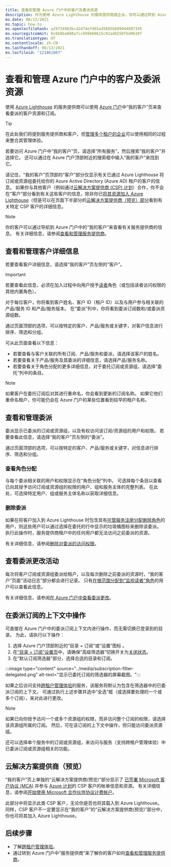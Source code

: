 ```yaml
---
title: 查看和管理 Azure 门户中的客户及委派资源
description: 作为使用 Azure Lighthouse 的服务提供商或企业，你可以通过转到 Azure 门户中的“我的客户”，查看所有委派的资源和订阅。
ms.date: 08/12/2021
ms.topic: how-to
ms.openlocfilehash: a29f34983bc42d74efd65a45605bb99944897345
ms.sourcegitcommit: 6c6b8ba688a7cc699b68615c92adb550fbd0610f
ms.translationtype: HT
ms.contentlocale: zh-CN
ms.lasthandoff: 08/13/2021
ms.locfileid: "121861007"
---
```

# <a name="view-and-manage-customers-and-delegated-resources-in-the-azure-portal"></a>查看和管理 Azure 门户中的客户及委派资源

使用 [Azure Lighthouse](../overview.md) 的服务提供商可以使用 [Azure 门户](https://portal.azure.com)中“我的客户”页来查看委派的客户资源和订阅。

> [!TIP]
> 在此处我们将提到服务提供商和客户，但[管理多个租户的企业](../concepts/enterprise.md)可以使用相同的过程来整合其管理体验。

若要访问 Azure 门户中“我的客户”页，请选择“所有服务”，然后搜索“我的客户”并选择它。 还可以通过在 Azure 门户顶部附近的搜索框中输入“我的客户”来找到它。

请记住，“我的客户”页顶部的“客户”部分仅显示有关已通过 Azure Lighthouse 将订阅或资源组委托给你的 Azure Active Directory (Azure AD) 租户的客户的信息。  如果你与其他客户（例如通过[云解决方案提供商 (CSP) 计划](/partner-center/csp-overview)）合作，你不会在“客户”部分看到有关这些客户的信息，除非你已[将其资源加入 Azure Lighthouse](onboard-customer.md)（但是可以在页面下半部分的[云解决方案提供商（预览）部分](#cloud-solution-provider-preview)看到有关特定 CSP 客户的详细信息。

> [!NOTE]
> 你的客户可以通过导航到 Azure 门户中的“我的客户”来查看有关服务提供商的信息。 有关详细信息，请参阅[查看和管理服务提供商](view-manage-service-providers.md)。

## <a name="view-and-manage-customer-details"></a>查看和管理客户详细信息

若要查看客户详细信息，请选择“我的客户”页左侧的“客户”。

> [!IMPORTANT]
> 若要查看此信息，必须在加入过程中向用户授予[读者](../../role-based-access-control/built-in-roles.md#reader)角色（或包括读者访问权限的其他内置角色）。

对于每位客户，你将看到客户姓名、客户 ID（租户 ID）以及与用户参与相关联的产品/服务 ID 和产品/服务版本。  在“委派”列中，你将看到委派订阅数和/或委派资源组数。

通过页面顶部的选项，可以按特定的客户、产品/服务或关键字，对客户信息进行排序、筛选和分组。

可从此页面查看以下信息：

- 若要查看与客户关联的所有订阅、产品/服务和委派，请选择该客户的姓名。
- 若要查看关于产品/服务及其委派的详细信息，请选择产品/服务名称。
- 若要查看关于角色分配的更多详细信息，对于委托订阅或资源组，请选择“委托”列中的条目。

> [!NOTE]
> 如果客户在委托订阅后对其进行重命名，你会看到更新的订阅名称。 如果它他们重命名租户，你可能仍会在 Azure 门户的某些位置看到较早的租户名称。

## <a name="view-and-manage-delegations"></a>查看和管理委派

委派显示已委派的订阅或资源组，以及有权访问该订阅/资源组的用户和权限。 若要查看此信息，请选择“我的客户”页左侧的“委派”。

通过页面顶部的选项，可以按特定的客户、产品/服务或关键字，对信息进行排序、筛选和分组。

### <a name="view-role-assignments"></a>查看角色分配

与每个委派相关联的用户和权限显示在“角色分配”列中。 可选择每个条目以查看已向其授予访问订阅或资源组的权限的用户、组和服务主体的完整列表。 在此处，可选择特定用户、组或服务主体名称以获取详细信息。

### <a name="remove-delegations"></a>删除委派

如果在将客户加入到 Azure Lighthouse 时包含具有[托管服务注册分配删除角色](../../role-based-access-control/built-in-roles.md#managed-services-registration-assignment-delete-role)的用户，则这些用户可以通过选择在委托的行中显示的垃圾桶图标来删除该委派。 执行此操作时，服务提供商租户中的任何用户都无法访问之前委派的资源。

有关详细信息，请参阅[删除对委派的访问权限](remove-delegation.md)。

## <a name="view-delegation-change-activity"></a>查看委派更改活动

每次将客户订阅或资源组委派给租户，以及每次删除之前委派的资源时，“我的客户”页面“活动日志”部分都会进行记录。  只有[在根范围分配到“监视读者”角色](monitor-delegation-changes.md)的用户可以查看此信息。

有关详细信息，请参阅[在 Azure 门户中查看委派更改](monitor-delegation-changes.md#view-delegation-changes-in-the-azure-portal)。

## <a name="work-in-the-context-of-a-delegated-subscription"></a>在委派订阅的上下文中操作

可直接在 Azure 门户中的委派订阅上下文内进行操作，而无需切换已登录到的目录。 为此，请执行以下操作：

1. 选择 Azure 门户顶部附近的“目录 + 订阅”或“设置”图标 。
1. 在[“目录 + 订阅”设置页](../../azure-portal/set-preferences.md#directories--subscriptions)中，请确保“高级筛选器”切换开关为[关闭状态](../../azure-portal/set-preferences.md#subscription-filters)。
1. 在“默认订阅筛选器”部分，选择合适的目录和订阅。

:::image type="content" source="../media/subscription-filter-delegated.png" alt-text="显示已委托订阅的筛选器的屏幕截图。":::

如果之后访问支持[跨租户管理体验](../concepts/cross-tenant-management-experience.md)的服务，该服务将默认为包含在筛选器中的已委派订阅的上下文。 可通过执行上述步骤并选中“全选”框（或选择要处理的一个或多个订阅），来对此进行更改。

> [!NOTE]
> 如果已向你授予访问一个或多个资源组的权限，而非访问整个订阅的权限，请选择该资源组所属的订阅。 然后，可在该订阅的上下文中操作，但只能访问委派资源组。

还可以选择单个服务中的订阅或资源组，来访问与服务（支持跨租户管理体验）中已委派订阅或资源组相关的功能。

## <a name="cloud-solution-provider-preview"></a>云解决方案提供商（预览）

“我的客户”页上单独的“云解决方案提供商(预览)”部分显示了 [已签署 Microsoft 客户协议 (MCA)](/partner-center/confirm-customer-agreement) 并参与 [Azure 计划](/partner-center/azure-plan-get-started)的 CSP 客户的帐单信息和资源。 有关详细信息，请参阅[开始使用 Microsoft 合作伙伴协议计费帐户](../../cost-management-billing/understand/mpa-overview.md)。

此部分中将显示此类 CSP 客户，无论你是否也将其载入到 Azure Lighthouse。 同样，CSP 客户不一定要显示在“我的客户”的“云解决方案提供商(预览)”部分中，你也可将其加入 Azure Lighthouse。 

## <a name="next-steps"></a>后续步骤

- 了解[跨租户管理体验](../concepts/cross-tenant-management-experience.md)。
- 通过转到 Azure 门户中“服务提供商”来了解你的客户如何[查看和管理服务提供商](view-manage-service-providers.md)。
